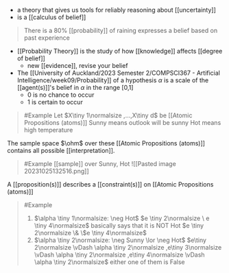 - a theory that gives us tools for reliably reasoning about [[uncertainty]]
- is a [[calculus of belief]]
>	There is a 80% [[probability]] of raining expresses a belief based on past experience
- [[Probability Theory]] is the study of how [[knowledge]] affects [[degree of belief]]
	- new [[evidence]], revise your belief
- The [[University of Auckland/2023 Semester 2/COMPSCI367 - Artificial Intelligence/week09/Probability]] of a hypothesis $\alpha$ is a scale of the [[agent(s)]]'s belief in $\alpha$ in the range [0,1] 
	- 0 is no chance to occur
	- 1 is certain to occur

>	#Example 
>	Let $X\tiny 1\normalsize ,...,X\tiny d$ be [[Atomic Propositions (atoms)]]
>	Sunny means outlook will be sunny
>	Hot means high temperature

The sample space $\ohm$ over these [[Atomic Propositions (atoms)]] contains all possible [[interpretation]]. 
>	#Example 
>	[[sample]] over Sunny, Hot
>	![[Pasted image 20231025132516.png]]

A [[proposition(s)]] describes a [[constraint(s)]] on [[Atomic Propositions (atoms)]]
>	#Example 
>	1. $\alpha \tiny 1\normalsize: \neg Hot$
>		$e \tiny 2\normalsize \ e \tiny 4\normalsize$ basically says that it is NOT Hot
>				$e \tiny 2\normalsize \& \$e \tiny 4\normalsize$ 
>	2. $\alpha \tiny 2\normalsize: \neg Sunny \lor \neg Hot$
>		$e\tiny 2\normalsize \vDash \alpha \tiny 2\normalsize ,e\tiny 3\normalsize \vDash \alpha \tiny 2\normalsize ,e\tiny 4\normalsize \vDash \alpha \tiny 2\normalsize$
>				either one of them is False
